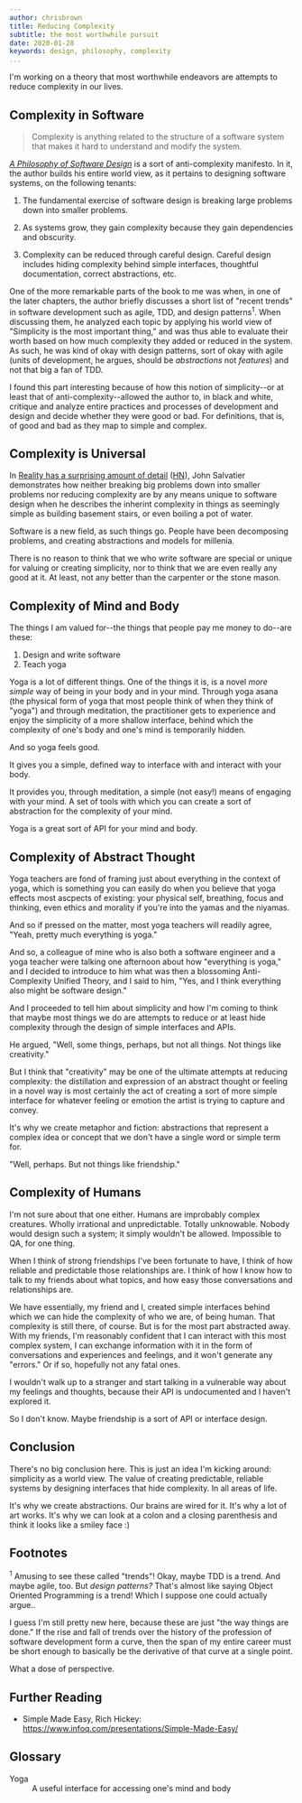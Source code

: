 ```yaml
---
author: chrisbrown
title: Reducing Complexity
subtitle: the most worthwhile pursuit
date: 2020-01-28
keywords: design, philosophy, complexity
...
```


I'm working on a theory that most worthwhile endeavors are attempts to reduce
complexity in our lives.


## Complexity in Software

> Complexity is anything related to the structure of a software system that
> makes it hard to understand and modify the system.

*[A Philosophy of Software Design][aposd]* is a sort of anti-complexity
manifesto.  In it, the author builds his entire world view, as it pertains to
designing software systems, on the following tenants:

1. The fundamental exercise of software design is breaking large problems down
   into smaller problems.

2. As systems grow, they gain complexity because they gain dependencies and
   obscurity.

3. Complexity can be reduced through careful design. Careful design includes
   hiding complexity behind simple interfaces, thoughtful documentation,
   correct abstractions, etc.

One of the more remarkable parts of the book to me was when, in one of the
later chapters, the author briefly discusses a short list of "recent trends" in
software development such as agile, TDD, and design patterns<sup>1</sup>. When
discussing them, he analyzed each topic by applying his world view of
"Simplicity is the most important thing," and was thus able to evaluate their
worth based on how much complexity they added or reduced in the system. As
such, he was kind of okay with design patterns, sort of okay with agile (units
of development, he argues, should be *abstractions* not *features*) and not
that big a fan of TDD.

I found this part interesting because of how this notion of simplicity--or at
least that of anti-complexity--allowed the author to, in black and white, critique
and analyze entire practices and processes of development and design and
decide whether they were good or bad. For definitions, that is, of good and
bad as they map to simple and complex.

[aposd]: https://www.goodreads.com/book/show/39996759-a-philosophy-of-software-design


## Complexity is Universal

In [Reality has a surprising amount of detail][rhasaod] ([HN]), John Salvatier
demonstrates how neither breaking big problems down into smaller problems nor
reducing complexity are by any means unique to software design when he
describes the inherint complexity in things as seemingly simple as building
basement stairs, or even boiling a pot of water.

Software is a new field, as such things go. People have been decomposing
problems, and creating abstractions and models for millenia.

There is no reason to think that we who write software are special or unique
for valuing or creating simplicity, nor to think that we are even really any
good at it. At least, not any better than the carpenter or the stone mason.

[rhasaod]: http://johnsalvatier.org/blog/2017/reality-has-a-surprising-amount-of-detail
[hn]: https://news.ycombinator.com/item?id=16184255


## Complexity of Mind and Body

The things I am valued for--the things that people pay me money to do--are
these:

1. Design and write software
2. Teach yoga

Yoga is a lot of different things. One of the things it is, is a novel *more
simple* way of being in your body and in your mind. Through yoga asana (the
physical form of yoga that most people think of when they think of "yoga") and
through meditation, the practitioner gets to experience and enjoy the
simplicity of a more shallow interface, behind which the complexity of one's
body and one's mind is temporarily hidden.

And so yoga feels good.

It gives you a simple, defined way to interface with and interact with your
body.

It provides you, through meditation, a simple (not easy!) means of engaging
with your mind. A set of tools with which you can create a sort of abstraction
for the complexity of your mind.

Yoga is a great sort of API for your mind and body.


## Complexity of Abstract Thought

Yoga teachers are fond of framing just about everything in the context of yoga,
which is something you can easily do when you believe that yoga effects most
ascpects of existing: your physical self, breathing, focus and thinking, even
ethics and morality if you're into the yamas and the niyamas.

And so if pressed on the matter, most yoga teachers will readily agree,
"Yeah, pretty much everything is yoga."

And so, a colleague of mine who is also both a software engineer and a yoga
teacher were talking one afternoon about how "everything is yoga," and I
decided to introduce to him what was then a blossoming Anti-Complexity Unified
Theory, and I said to him, "Yes, and I think everything also might be software
design."

And I proceeded to tell him about simplicity and how I'm coming to think that
maybe most things we do are attempts to reduce or at least hide complexity
through the design of simple interfaces and APIs.

He argued, "Well, some things, perhaps, but not all things. Not things like
creativity."

But I think that "creativity" may be one of the ultimate attempts at reducing
complexity: the distillation and expression of an abstract thought or feeling
in a novel way is most certainly the act of creating a sort of more simple
interface for whatever feeling or emotion the artist is trying to capture and
convey.

It's why we create metaphor and fiction: abstractions that represent a
complex idea or concept that we don't have a single word or simple term for.

"Well, perhaps. But not things like friendship."


## Complexity of Humans

I'm not sure about that one either. Humans are improbably complex creatures.
Wholly irrational and unpredictable. Totally unknowable. Nobody would design
such a system; it simply wouldn't be allowed. Impossible to QA, for one thing.

When I think of strong friendships I've been fortunate to have, I think of how
reliable and predictable those relationships are. I think of how I know how to
talk to my friends about what topics, and how easy those conversations and
relationships are.

We have essentially, my friend and I, created simple interfaces behind which we
can hide the complexity of who we are, of being human. That complexity is still
there, of course. But is for the most part abstracted away. With my friends,
I'm reasonably confident that I can interact with this most complex system, I
can exchange information with it in the form of conversations and experiences
and feelings, and it won't generate any "errors." Or if so, hopefully not any
fatal ones.

I wouldn't walk up to a stranger and start talking in a vulnerable way about my
feelings and thoughts, because their API is undocumented and I haven't explored
it.

So I don't know. Maybe friendship is a sort of API or interface design.


## Conclusion

There's no big conclusion here. This is just an idea I'm kicking around:
simplicity as a world view. The value of creating predictable, reliable systems
by designing interfaces that hide complexity. In all areas of life.

It's why we create abstractions. Our brains are wired for it. It's why a lot of
art works. It's why we can look at a colon and a closing parenthesis and think
it looks like a smiley face :)

## Footnotes

<sup>1</sup> Amusing to see these called "trends"! Okay, maybe TDD is a trend.
And maybe agile, too. But *design patterns?* That's almost like saying Object
Oriented Programming is a trend! Which I suppose one could actually argue..

I guess I'm still pretty new here, because these are just "the way things are
done." If the rise and fall of trends over the history of the profession of
software development form a curve, then the span of my entire career must be
short enough to basically be the derivative of that curve at a single point.

What a dose of perspective.

## Further Reading

- Simple Made Easy, Rich Hickey: https://www.infoq.com/presentations/Simple-Made-Easy/

## Glossary

<dl>
<dt>Yoga</dt>
<dd>A useful interface for accessing one's mind and body</dd>
</dl>
